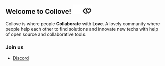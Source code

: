 ## Welcome to Collove! ![badge](https://raw.githubusercontent.com/collove/.github/main/statics/icons/dark.png#gh-dark-mode-only)![badge](https://raw.githubusercontent.com/collove/.github/main/statics/icons/light.png#gh-light-mode-only)
Collove is where people **Collaborate** with **Love**. A lovely community where people help each other to find solutions and innovate new techs with help of open source and collaborative tools.

### Join us
- [Discord](https://discord.gg/unaBknvW)
